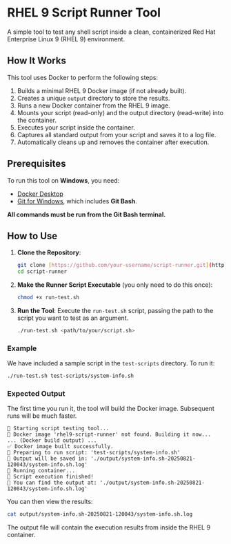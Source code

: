 # RHEL 9 Script Runner Tool

A simple tool to test any shell script inside a clean, containerized Red Hat Enterprise Linux 9 (RHEL 9) environment.

## How It Works

This tool uses Docker to perform the following steps:
1.  Builds a minimal RHEL 9 Docker image (if not already built).
2.  Creates a unique `output` directory to store the results.
3.  Runs a new Docker container from the RHEL 9 image.
4.  Mounts your script (read-only) and the output directory (read-write) into the container.
5.  Executes your script inside the container.
6.  Captures all standard output from your script and saves it to a log file.
7.  Automatically cleans up and removes the container after execution.

## Prerequisites

To run this tool on **Windows**, you need:
-   [Docker Desktop](https://www.docker.com/products/docker-desktop/)
-   [Git for Windows](https://git-scm.com/download/win), which includes **Git Bash**.

**All commands must be run from the Git Bash terminal.**

## How to Use

1.  **Clone the Repository**:
    ```bash
    git clone [https://github.com/your-username/script-runner.git](https://github.com/your-username/script-runner.git)
    cd script-runner
    ```

2.  **Make the Runner Script Executable** (you only need to do this once):
    ```bash
    chmod +x run-test.sh
    ```

3.  **Run the Tool**:
    Execute the `run-test.sh` script, passing the path to the script you want to test as an argument.

    ```bash
    ./run-test.sh <path/to/your/script.sh>
    ```

### Example

We have included a sample script in the `test-scripts` directory. To run it:

```bash
./run-test.sh test-scripts/system-info.sh
```

### Expected Output

The first time you run it, the tool will build the Docker image. Subsequent runs will be much faster.

```
🚀 Starting script testing tool...
🔧 Docker image 'rhel9-script-runner' not found. Building it now...
... (Docker build output) ...
✅ Docker image built successfully.
📂 Preparing to run script: 'test-scripts/system-info.sh'
📝 Output will be saved in: './output/system-info.sh-20250821-120043/system-info.sh.log'
🐳 Running container...
🎉 Script execution finished!
📄 You can find the output at: './output/system-info.sh-20250821-120043/system-info.sh.log'
```

You can then view the results:

```bash
cat output/system-info.sh-20250821-120043/system-info.sh.log
```

The output file will contain the execution results from inside the RHEL 9 container.